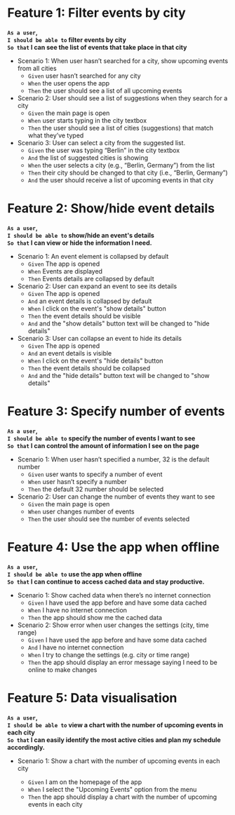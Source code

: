 # Feature 1: Filter events by city

**`As a user`,<br>
`I should be able to` filter events by city<br>
`So that` I can see the list of events that take place in that city**

- Scenario 1: When user hasn’t searched for a city, show upcoming events from all cities
  - `Given` user hasn’t searched for any city
  - `When` the user opens the app
  - `Then` the user should see a list of all upcoming events
- Scenario 2: User should see a list of suggestions when they search for a city
  - `Given` the main page is open
  - `When` user starts typing in the city textbox
  - `Then` the user should see a list of cities (suggestions) that match what they’ve typed
- Scenario 3: User can select a city from the suggested list.
  - `Given` the user was typing “Berlin” in the city textbox
  - `And` the list of suggested cities is showing
  - `When` the user selects a city (e.g., “Berlin, Germany”) from the list
  - `Then` their city should be changed to that city (i.e., “Berlin, Germany”)
  - `And` the user should receive a list of upcoming events in that city

# Feature 2: Show/hide event details

**`As a user`,<br>
`I should be able to` show/hide an event's details<br>
`So that` I can view or hide the information I need.**

- Scenario 1: An event element is collapsed by default
  - `Given` The app is opened
  - `When` Events are displayed
  - `Then` Events details are collapsed by default
- Scenario 2: User can expand an event to see its details
  - `Given` The app is opened
  - `And` an event details is collapsed by default
  - `When` I click on the event's "show details" button
  - `Then` the event details should be visible
  - `And` and the "show details" button text will be changed to "hide details"
- Scenario 3: User can collapse an event to hide its details
  - `Given` The app is opened
  - `And` an event details is visible
  - `When` I click on the event's "hide details" button
  - `Then` the event details should be collapsed
  - `And` and the "hide details" button text will be changed to "show details"



# Feature 3: Specify number of events

**`As a user`,<br>
`I should be able to` specify the number of events I want to see<br>
`So that` I can control the amount of information I see on the page**

- Scenario 1: When user hasn’t specified a number, 32 is the default number
  - `Given` user wants to specify a number of event
  - `When`  user hasn’t specify a number
  - `Then` the default 32 number should be selected
- Scenario 2: User can change the number of events they want to see
  - `Given` the main page is open
  - `When` user changes number of events
  - `Then` the user should see the number of events selected


# Feature 4: Use the app when offline

**`As a user`,<br>
`I should be able to` use the app when offline<br>
`So that` I can continue to access cached data and stay productive.**

- Scenario 1: Show cached data when there’s no internet connection
  - `Given` I have used the app before and have some data cached
  - `When` I have no internet connection
  - `Then` the app should show me the cached data
- Scenario 2: Show error when user changes the settings (city, time range)
  - `Given` I have used the app before and have some data cached
  - `And` I have no internet connection
  - `When` I try to change the settings (e.g. city or time range)
  - `Then` the app should display an error message saying I need to be online to make changes
  



# Feature 5: Data visualisation

**`As a user`,<br>
`I should be able to` view a chart with the number of upcoming events in each city<br>
`So that` I can easily identify the most active cities and plan my schedule accordingly.**

- Scenario 1:  Show a chart with the number of upcoming events in each city

  - `Given` I am on the homepage of the app
  - `When` I select the "Upcoming Events" option from the menu
  - `Then` the app should display a chart with the number of upcoming events in each city






